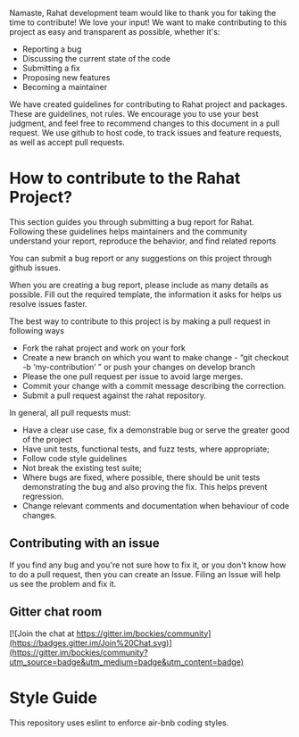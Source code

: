 Namaste, Rahat development team would like to thank you for taking the time to contribute! We love your input! We want to make contributing to this project as easy and transparent as possible, whether it's:

-   Reporting a bug
-   Discussing the current state of the code
-   Submitting a fix
-   Proposing new features  
-   Becoming a maintainer
    

We have created guidelines for contributing to Rahat project and packages. These are guidelines, not rules. We encourage you to use your best judgment, and feel free to recommend changes to this document in a pull request. We use github to host code, to track issues and feature requests, as well as accept pull requests.

# How to contribute to the Rahat Project?

This section guides you through submitting a bug report for Rahat. Following these guidelines helps maintainers and the community understand your report, reproduce the behavior, and find related reports

You can submit a bug report or any suggestions on this project through github issues.

When you are creating a bug report, please include as many details as possible. Fill out the required template, the information it asks for helps us resolve issues faster.

The best way to contribute to this project is by making a pull request in following ways

-   Fork the rahat project and work on your fork
-   Create a new branch on which you want to make change - “git checkout -b ‘my-contribution’ ” or push your changes on develop branch
-   Please the one pull request per issue to avoid large merges.
-   Commit your change with a commit message describing the correction.
-   Submit a pull request against the rahat repository.
  
In general, all pull requests must:

-   Have a clear use case, fix a demonstrable bug or serve the greater good of the project
-   Have unit tests, functional tests, and fuzz tests, where appropriate;
-   Follow code style guidelines
-   Not break the existing test suite;
-   Where bugs are fixed, where possible, there should be unit tests demonstrating the bug and also proving the fix. This helps prevent regression.
-   Change relevant comments and documentation when behaviour of code changes.
  
## Contributing with an issue

If you find any bug and you're not sure how to fix it, or you don't know how to do a pull request, then you can create an Issue. Filing an Issue will help us see the problem and fix it.

## Gitter chat room
[![Join the chat at https://gitter.im/bockies/community](https://badges.gitter.im/Join%20Chat.svg)](https://gitter.im/bockies/community?utm_source=badge&utm_medium=badge&utm_content=badge)

# Style Guide
This repository uses eslint to enforce air-bnb coding styles.